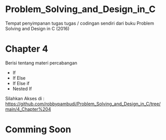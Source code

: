 # Problem_Solving_and_Design_in_C
Tempat penyimpanan tugas tugas / codingan sendiri dari buku Problem Solving and Design in C (2016)

# Chapter 4
Berisi tentang materi percabangan 
- If
- If Else 
- If Else if 
- Nested If

Silahkan Akses di : https://github.com/robbypambudi/Problem_Solving_and_Design_in_C/tree/main/4_Chapter%204

# Comming Soon
